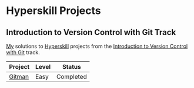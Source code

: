 # Hyperskill Projects

## Introduction to Version Control with Git Track

[My](https://hyperskill.org/profile/7889902) solutions to [Hyperskill](https://hyperskill.org) projects from the [Introduction to Version Control with Git](https://hyperskill.org/tracks/48) track.

| Project               | Level | Status    |
| --------------------- | ----- | --------- |
| [Gitman](./01_gitman) | Easy  | Completed |
